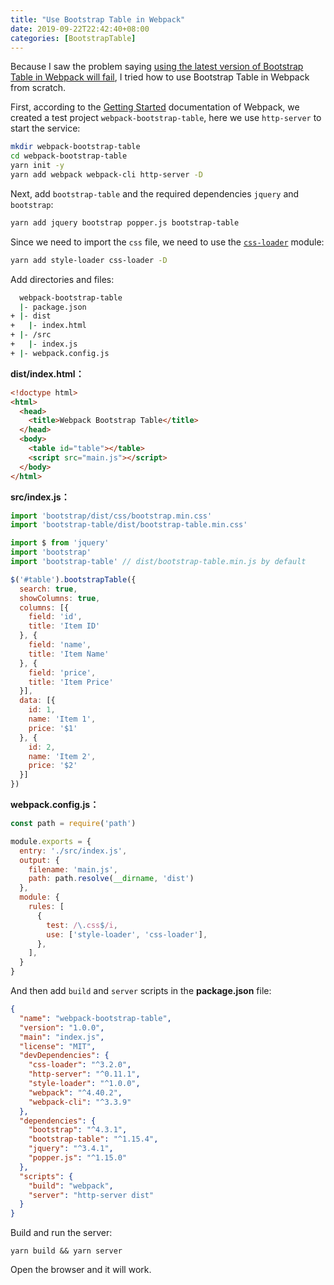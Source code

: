 ```yaml
---
title: "Use Bootstrap Table in Webpack"
date: 2019-09-22T22:42:40+08:00
categories: [BootstrapTable]
---
```


Because I saw the problem saying [using the latest version of Bootstrap Table in Webpack will fail](https://github.com/wenzhixin/bootstrap-table/issues/4597), I tried how to use Bootstrap Table in Webpack from scratch.

First, according to the [Getting Started](https://webpack.js.org/guides/getting-started/) documentation of Webpack, we created a test project `webpack-bootstrap-table`, here we use `http-server` to start the service:

```bash
mkdir webpack-bootstrap-table
cd webpack-bootstrap-table
yarn init -y
yarn add webpack webpack-cli http-server -D
```

Next, add `bootstrap-table` and the required dependencies `jquery` and `bootstrap`:

```bash
yarn add jquery bootstrap popper.js bootstrap-table
```

Since we need to import the `css` file, we need to use the [`css-loader`](https://webpack.js.org/loaders/css-loader/) module:

```bash
yarn add style-loader css-loader -D
```

Add directories and files:

```bash
  webpack-bootstrap-table
  |- package.json
+ |- dist
+   |- index.html
+ |- /src
+   |- index.js
+ |- webpack.config.js
```

**dist/index.html：**

```html
<!doctype html>
<html>
  <head>
    <title>Webpack Bootstrap Table</title>
  </head>
  <body>
    <table id="table"></table>
    <script src="main.js"></script>
  </body>
</html>
```

**src/index.js：**

```js
import 'bootstrap/dist/css/bootstrap.min.css'
import 'bootstrap-table/dist/bootstrap-table.min.css'

import $ from 'jquery'
import 'bootstrap'
import 'bootstrap-table' // dist/bootstrap-table.min.js by default

$('#table').bootstrapTable({
  search: true,
  showColumns: true,
  columns: [{
    field: 'id',
    title: 'Item ID'
  }, {
    field: 'name',
    title: 'Item Name'
  }, {
    field: 'price',
    title: 'Item Price'
  }],
  data: [{
    id: 1,
    name: 'Item 1',
    price: '$1'
  }, {
    id: 2,
    name: 'Item 2',
    price: '$2'
  }]
})
```

**webpack.config.js：**

```js
const path = require('path')

module.exports = {
  entry: './src/index.js',
  output: {
    filename: 'main.js',
    path: path.resolve(__dirname, 'dist')
  },
  module: {
    rules: [
      {
        test: /\.css$/i,
        use: ['style-loader', 'css-loader'],
      },
    ],
  }
}
```

And then add `build` and `server` scripts in the **package.json** file:

```json
{
  "name": "webpack-bootstrap-table",
  "version": "1.0.0",
  "main": "index.js",
  "license": "MIT",
  "devDependencies": {
    "css-loader": "^3.2.0",
    "http-server": "^0.11.1",
    "style-loader": "^1.0.0",
    "webpack": "^4.40.2",
    "webpack-cli": "^3.3.9"
  },
  "dependencies": {
    "bootstrap": "^4.3.1",
    "bootstrap-table": "^1.15.4",
    "jquery": "^3.4.1",
    "popper.js": "^1.15.0"
  },
  "scripts": {
    "build": "webpack",
    "server": "http-server dist"
  }
}
```

Build and run the server:

```
yarn build && yarn server
```

Open the browser and it will work.

